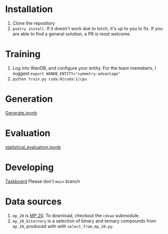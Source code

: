 # Installation
1. Clone the repository
2. `poetry install`. If it doesn't work due to torch, it's up to you to fix. If you are able to find a general solution, a PR is most welcome.
# Training
1. Log into WanDB, and configure your entity. For the team memebers, I suggest `export WANDB_ENTITY="symmetry-advantage"`
2. `python train.py cuda:0|cuda:1|cpu`
# Generation
[Generate.ipynb](Generate.ipynb)
# Evaluation
[statistical_evaluation.ipynb](statistical_evaluation.ipynb)
# Developing
[Taskboard](https://www.notion.so/kna/36e263a83cc441a38483c084a5457a59?v=ecbd33a6130246bf940876abbf1d984c)
Please don't `main` branch
# Data sources
1. `mp_20` is [MP 20](https://github.com/txie-93/cdvae/tree/main/data/mp_20). To download, checkout the `cdvae` submodule.
2. `mp_20_biternary` is a selection of binary and ternary compounds from `mp_20`, produced with with `select_from_mp_20.py`.
